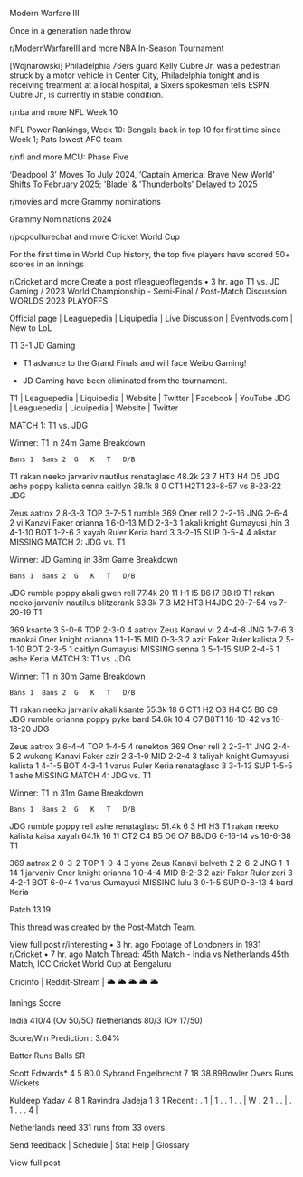 Modern Warfare III

Once in a generation nade throw

r/ModernWarfareIII
and more
NBA In-Season Tournament

[Wojnarowski] Philadelphia 76ers guard Kelly Oubre Jr. was a pedestrian struck by a motor vehicle in Center City, Philadelphia tonight and is receiving treatment at a local hospital, a Sixers spokesman tells ESPN. Oubre Jr., is currently in stable condition.

r/nba
and more
NFL Week 10

NFL Power Rankings, Week 10: Bengals back in top 10 for first time since Week 1; Pats lowest AFC team

r/nfl
and more
MCU: Phase Five

‘Deadpool 3’ Moves To July 2024, ‘Captain America: Brave New World’ Shifts To February 2025; 'Blade' & 'Thunderbolts' Delayed to 2025

r/movies
and more
Grammy nominations

Grammy Nominations 2024

r/popculturechat
and more
Cricket World Cup

For the first time in World Cup history, the top five players have scored 50+ scores in an innings

r/Cricket
and more
Create a post
r/leagueoflegends
•
3 hr. ago
T1 vs. JD Gaming / 2023 World Championship - Semi-Final / Post-Match Discussion
WORLDS 2023 PLAYOFFS

Official page | Leaguepedia | Liquipedia | Live Discussion | Eventvods.com | New to LoL

T1 3-1 JD Gaming

- T1 advance to the Grand Finals and will face Weibo Gaming!

- JD Gaming have been eliminated from the tournament.

T1 | Leaguepedia | Liquipedia | Website | Twitter | Facebook | YouTube
JDG | Leaguepedia | Liquipedia | Website | Twitter

MATCH 1: T1 vs. JDG

Winner: T1 in 24m
Game Breakdown

	Bans 1	Bans 2	G	K	T	D/B

T1	rakan neeko jarvaniv	nautilus renataglasc	48.2k	23	7	HT3 H4 O5
JDG	ashe poppy kalista	senna caitlyn	38.1k	8	0	CT1 H2T1	23-8-57	vs	8-23-22	JDG

Zeus aatrox 2	8-3-3	TOP	3-7-5	1 rumble 369
Oner rell 2	2-2-16	JNG	2-6-4	2 vi Kanavi
Faker orianna 1	6-0-13	MID	2-3-3	1 akali knight
Gumayusi jhin 3	4-1-10	BOT	1-2-6	3 xayah Ruler
Keria bard 3	3-2-15	SUP	0-5-4	4 alistar MISSING
MATCH 2: JDG vs. T1

Winner: JD Gaming in 38m
Game Breakdown

	Bans 1	Bans 2	G	K	T	D/B

JDG	rumble poppy akali	gwen rell	77.4k	20	11	H1 I5 B6 I7 B8 I9
T1	rakan neeko jarvaniv	nautilus blitzcrank	63.3k	7	3	M2 HT3 H4JDG	20-7-54	vs	7-20-19	T1

369 ksante 3	5-0-6	TOP	2-3-0	4 aatrox Zeus
Kanavi vi 2	4-4-8	JNG	1-7-6	3 maokai Oner
knight orianna 1	1-1-15	MID	0-3-3	2 azir Faker
Ruler kalista 2	5-1-10	BOT	2-3-5	1 caitlyn Gumayusi
MISSING senna 3	5-1-15	SUP	2-4-5	1 ashe Keria
MATCH 3: T1 vs. JDG

Winner: T1 in 30m
Game Breakdown

	Bans 1	Bans 2	G	K	T	D/B

T1	rakan neeko jarvaniv	akali ksante	55.3k	18	6	CT1 H2 O3 H4 C5 B6 C9
JDG	rumble orianna poppy	pyke bard	54.6k	10	4	C7 B8T1	18-10-42	vs	10-18-20	JDG

Zeus aatrox 3	6-4-4	TOP	1-4-5	4 renekton 369
Oner rell 2	2-3-11	JNG	2-4-5	2 wukong Kanavi
Faker azir 2	3-1-9	MID	2-2-4	3 taliyah knight
Gumayusi kalista 1	4-1-5	BOT	4-3-1	1 varus Ruler
Keria renataglasc 3	3-1-13	SUP	1-5-5	1 ashe MISSING
MATCH 4: JDG vs. T1

Winner: T1 in 31m
Game Breakdown

	Bans 1	Bans 2	G	K	T	D/B

JDG	rumble poppy rell	ashe renataglasc	51.4k	6	3	H1 H3
T1	rakan neeko kalista	kaisa xayah	64.1k	16	11	CT2 C4 B5 O6 O7 B8JDG	6-16-14	vs	16-6-38	T1

369 aatrox 2	0-3-2	TOP	1-0-4	3 yone Zeus
Kanavi belveth 2	2-6-2	JNG	1-1-14	1 jarvaniv Oner
knight orianna 1	0-4-4	MID	8-2-3	2 azir Faker
Ruler zeri 3	4-2-1	BOT	6-0-4	1 varus Gumayusi
MISSING lulu 3	0-1-5	SUP	0-3-13	4 bard Keria

Patch 13.19

This thread was created by the Post-Match Team.

View full post
r/interesting
•
3 hr. ago
Footage of Londoners in 1931
r/Cricket
•
7 hr. ago
Match Thread: 45th Match - India vs Netherlands
45th Match, ICC Cricket World Cup at Bengaluru

Cricinfo | Reddit-Stream | 🌥 🌥 🌥 🌥 🌥

Innings	Score

India	410/4 (Ov 50/50)
Netherlands	80/3 (Ov 17/50)

Score/Win Prediction : 3.64%

Batter	Runs	Balls	SR

Scott Edwards*	4	5	80.0
Sybrand Engelbrecht	7	18	38.89Bowler	Overs	Runs	Wickets

Kuldeep Yadav	4	8	1
Ravindra Jadeja	1	3	1
Recent : . 1  |  1 . . 1 . .  |  W . 2 1 . .  |  . 1 . . . 4  |  

Netherlands need 331 runs from 33 overs.

Send feedback | Schedule | Stat Help | Glossary

View full post
 